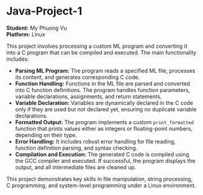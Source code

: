 # Java-Project-1
**Student:** My Phuong Vu  
**Platform:** Linux  

This project involves processing a custom ML program and converting it into a C program that can be compiled and executed. The main functionality includes:

- **Parsing ML Program:** The program reads a specified ML file, processes its content, and generates corresponding C code.
- **Function Handling:** Functions in the ML file are parsed and converted into C function definitions. The program handles function parameters, variable declarations, assignments, and return statements.
- **Variable Declaration:** Variables are dynamically declared in the C code only if they are used but not declared yet, ensuring no duplicate variable declarations.
- **Formatted Output:** The program implements a custom `print_formatted` function that prints values either as integers or floating-point numbers, depending on their type.
- **Error Handling:** It includes robust error handling for file reading, function definition parsing, and syntax checking.
- **Compilation and Execution:** The generated C code is compiled using the GCC compiler and executed. If successful, the program displays the output, and all intermediate files are cleaned up.

This project demonstrates key skills in file manipulation, string processing, C programming, and system-level programming under a Linux environment.
